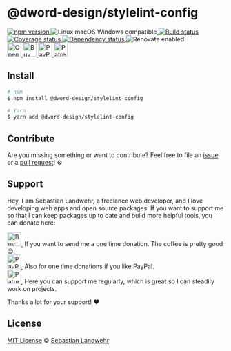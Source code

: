 <!-- TITLE/ -->
# @dword-design/stylelint-config
<!-- /TITLE -->

<!-- BADGES/ -->
  <p>
    <a href="https://npmjs.org/package/@dword-design/stylelint-config">
      <img
        src="https://img.shields.io/npm/v/@dword-design/stylelint-config.svg"
        alt="npm version"
      >
    </a><img src="https://img.shields.io/badge/os-linux%20%7C%C2%A0macos%20%7C%C2%A0windows-blue" alt="Linux macOS Windows compatible"><a href="https://github.com/dword-design/stylelint-config/actions">
      <img
        src="https://github.com/dword-design/stylelint-config/workflows/build/badge.svg"
        alt="Build status"
      >
    </a><a href="https://codecov.io/gh/dword-design/stylelint-config">
      <img
        src="https://codecov.io/gh/dword-design/stylelint-config/branch/master/graph/badge.svg"
        alt="Coverage status"
      >
    </a><a href="https://david-dm.org/dword-design/stylelint-config">
      <img src="https://img.shields.io/david/dword-design/stylelint-config" alt="Dependency status">
    </a><img src="https://img.shields.io/badge/renovate-enabled-brightgreen" alt="Renovate enabled"><br/><a href="https://gitpod.io/#https://github.com/dword-design/stylelint-config">
      <img
        src="https://gitpod.io/button/open-in-gitpod.svg"
        alt="Open in Gitpod"
        height="32"
      >
    </a><a href="https://www.buymeacoffee.com/dword">
      <img
        src="https://www.buymeacoffee.com/assets/img/guidelines/download-assets-sm-2.svg"
        alt="Buy Me a Coffee"
        height="32"
      >
    </a><a href="https://paypal.me/SebastianLandwehr">
      <img
        src="https://sebastianlandwehr.com/images/paypal.svg"
        alt="PayPal"
        height="32"
      >
    </a><a href="https://www.patreon.com/dworddesign">
      <img
        src="https://sebastianlandwehr.com/images/patreon.svg"
        alt="Patreon"
        height="32"
      >
    </a>
</p>
<!-- /BADGES -->

<!-- DESCRIPTION/ -->

<!-- /DESCRIPTION -->

<!-- INSTALL/ -->
## Install

```bash
# npm
$ npm install @dword-design/stylelint-config

# Yarn
$ yarn add @dword-design/stylelint-config
```
<!-- /INSTALL -->

<!-- LICENSE/ -->
## Contribute

Are you missing something or want to contribute? Feel free to file an [issue](https://github.com/dword-design/stylelint-config/issues) or a [pull request](https://github.com/dword-design/stylelint-config/pulls)! ⚙️

## Support

Hey, I am Sebastian Landwehr, a freelance web developer, and I love developing web apps and open source packages. If you want to support me so that I can keep packages up to date and build more helpful tools, you can donate here:

<p>
  <a href="https://www.buymeacoffee.com/dword">
    <img
      src="https://www.buymeacoffee.com/assets/img/guidelines/download-assets-sm-2.svg"
      alt="Buy Me a Coffee"
      height="32"
    >
  </a>&nbsp;If you want to send me a one time donation. The coffee is pretty good 😊.<br/>
  <a href="https://paypal.me/SebastianLandwehr">
    <img
      src="https://sebastianlandwehr.com/images/paypal.svg"
      alt="PayPal"
      height="32"
    >
  </a>&nbsp;Also for one time donations if you like PayPal.<br/>
  <a href="https://www.patreon.com/dworddesign">
    <img
      src="https://sebastianlandwehr.com/images/patreon.svg"
      alt="Patreon"
      height="32"
    >
  </a>&nbsp;Here you can support me regularly, which is great so I can steadily work on projects.
</p>

Thanks a lot for your support! ❤️

## License

[MIT License](https://opensource.org/licenses/MIT) © [Sebastian Landwehr](https://sebastianlandwehr.com)
<!-- /LICENSE -->
